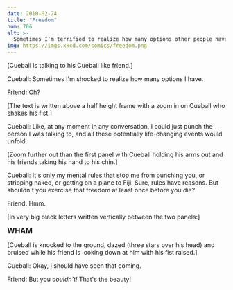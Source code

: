 ```yaml
---
date: 2010-02-24
title: "Freedom"
num: 706
alt: >-
  Sometimes I'm terrified to realize how many options other people have.
img: https://imgs.xkcd.com/comics/freedom.png
---
```

[Cueball is talking to his Cueball like friend.]

Cueball: Sometimes I'm shocked to realize how many options I have.

Friend: Oh?

[The text is written above a half height frame with a zoom in on Cueball who shakes his fist.]

Cueball: Like, at any moment in any conversation, I could just punch the person I was talking to, and all these potentially life-changing events would unfold.

[Zoom further out than the first panel with Cueball holding his arms out and his friends taking his hand to his chin.]

Cueball: It's only my mental rules that stop me from punching you, or stripping naked, or getting on a plane to Fiji. Sure, rules have reasons. But shouldn't you exercise that freedom at least once before you die?

Friend: Hmm.

[In very big black letters written vertically between the two panels:]

<big>**WHAM**</big>

[Cueball is knocked to the ground, dazed (three stars over his head) and bruised while his friend is looking down at him with his fist raised.]

Cueball: Okay, I should have seen that coming.

Friend: But you *couldn't!* That's the beauty!